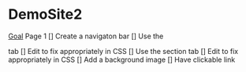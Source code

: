 # DemoSite2

<u>Goal</u>
Page 1
 [] Create a navigaton bar
 [] Use the <aside> tab
    [] Edit to fix appropriately in CSS
 [] Use the section tab
    [] Edit to fix appropriately in CSS
 [] Add a background image
 [] Have clickable link    